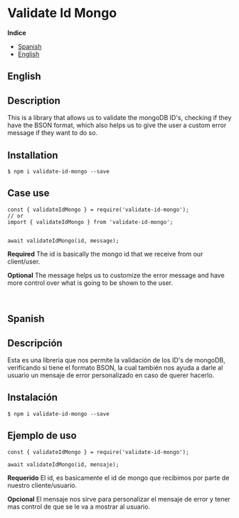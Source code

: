 # Validate Id Mongo

**Indice**
- [Spanish](#es)
- [English](#en)



## English <a name="en"></a>
## Description
This is a library that allows us to validate the mongoDB ID's, checking if they have the BSON format, which also helps us to give the user a custom error message if they want to do so.


## Installation
````
$ npm i validate-id-mongo --save
````


## Case use

````
const { validateIdMongo } = require('validate-id-mongo');
// or
import { validateIdMongo } from 'validate-id-mongo';


await validateIdMongo(id, message);
````
 
**Required**
The id is basically the mongo id that we receive from our client/user.


**Optional**
The message helps us to customize the error message and have more control over what is going to be shown to the user.

</br>
</hr>



## Spanish<a name="es"></a>
## Descripción
Esta es una libreria que nos permite la validación de los ID's de mongoDB, verificando si tiene el formato BSON, la cual también nos ayuda a darle al usuario un mensaje de error personalizado en caso de querer hacerlo.


## Instalación
````
$ npm i validate-id-mongo --save
````


## Ejemplo de uso

````
const { validateIdMongo } = require('validate-id-mongo');

await validateIdMongo(id, mensaje);
````
 
**Requerido**
El id, es basicamente el id de mongo que recibimos por parte de nuestro cliente/usuario.


**Opcional**
El mensaje nos sirve para personalizar el mensaje de error y tener mas control de que se le va a mostrar al usuario.

</br>


